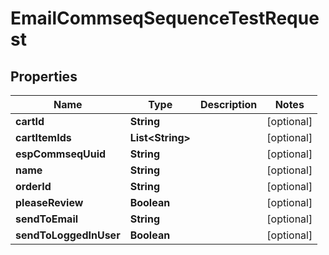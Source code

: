 
# EmailCommseqSequenceTestRequest

## Properties
Name | Type | Description | Notes
------------ | ------------- | ------------- | -------------
**cartId** | **String** |  |  [optional]
**cartItemIds** | **List&lt;String&gt;** |  |  [optional]
**espCommseqUuid** | **String** |  |  [optional]
**name** | **String** |  |  [optional]
**orderId** | **String** |  |  [optional]
**pleaseReview** | **Boolean** |  |  [optional]
**sendToEmail** | **String** |  |  [optional]
**sendToLoggedInUser** | **Boolean** |  |  [optional]



